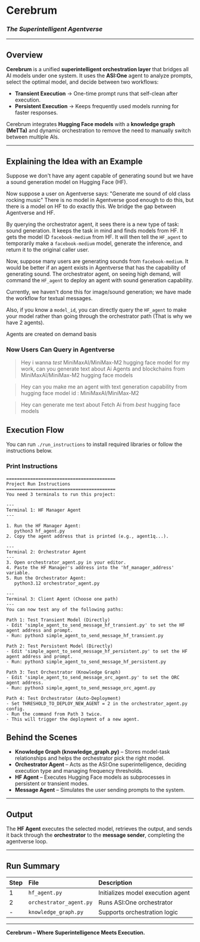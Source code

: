 # Cerebrum

### _The Superintelligent Agentverse_

---

## Overview

**Cerebrum** is a unified **superintelligent orchestration layer** that bridges all AI models under one system.
It uses the **ASI:One** agent to analyze prompts, select the optimal model, and decide between two workflows:

- **Transient Execution** → One-time prompt runs that self-clean after execution.
- **Persistent Execution** → Keeps frequently used models running for faster responses.

Cerebrum integrates **Hugging Face models** with a **knowledge graph (MeTTa)** and dynamic orchestration to remove the need to manually switch between multiple AIs.

---

## Explaining the Idea with an Example

Suppose we don't have any agent capable of generating sound but we have a sound generation model on Hugging Face (HF).

Now suppose a user on Agentverse says: "Generate me sound of old class rocking music"
There is no model in Agentverse good enough to do this, but there is a model on HF to do exactly this. We bridge the gap between Agentverse and HF.

By querying the orchestrator agent, it sees there is a new type of task: sound generation. It keeps the task in mind and finds models from HF. It gets the model ID `facebook-medium` from HF. It will then tell the `HF_agent` to temporarily make a `facebook-medium` model, generate the inference, and return it to the original caller user.

Now, suppose many users are generating sounds from `facebook-medium`. It would be better if an agent exists in Agentverse that has the capability of generating sound. The orchestrator agent, on seeing high demand, will command the `HF_agent` to deploy an agent with sound generation capability.

Currently, we haven't done this for image/sound generation; we have made the workflow for textual messages.

Also, if you know a `model_id`, you can directly query the `HF_agent` to make your model rather than going through the orchestrator path (That is why we have 2 agents).

Agents are created on demand basis

### Now Users Can Query in Agentverse

> Hey i wanna _test_ MiniMaxAI/MiniMax-M2 hugging face model for my work, can you generate text about Ai Agents and blockchains from MiniMaxAI/MiniMax-M2 hugging face models

> Hey can you make me an agent with text generation capability from hugging face model id : MiniMaxAI/MiniMax-M2

> Hey can generate me text about Fetch Ai from _best_ hugging face models

## Execution Flow

You can run `./run_instructions` to install required libraries or follow the instructions below.

### Print Instructions

```
=========================================
Project Run Instructions
=========================================
You need 3 terminals to run this project:

---
Terminal 1: HF Manager Agent
---

1. Run the HF Manager Agent:
   python3 hf_agent.py
2. Copy the agent address that is printed (e.g., agent1q...).

---
Terminal 2: Orchestrator Agent
---
3. Open orchestrator_agent.py in your editor.
4. Paste the HF Manager's address into the 'hf_manager_address' variable.
5. Run the Orchestrator Agent:
   python3.12 orchestrator_agent.py

---
Terminal 3: Client Agent (Choose one path)
---
You can now test any of the following paths:

Path 1: Test Transient Model (Directly)
- Edit 'simple_agent_to_send_message_hf_transient.py' to set the HF agent address and prompt.
- Run: python3 simple_agent_to_send_message_hf_transient.py

Path 2: Test Persistent Model (Directly)
- Edit 'simple_agent_to_send_message_hf_persistent.py' to set the HF agent address and prompt.
- Run: python3 simple_agent_to_send_message_hf_persistent.py

Path 3: Test Orchestrator (Knowledge Graph)
- Edit 'simple_agent_to_send_message_orc_agent.py' to set the ORC agent address.
- Run: python3 simple_agent_to_send_message_orc_agent.py

Path 4: Test Orchestrator (Auto-Deployment)
- Set THRESHOLD_TO_DEPLOY_NEW_AGENT = 2 in the orchestrator_agent.py config.
- Run the command from Path 3 twice.
- This will trigger the deployment of a new agent.
```

## Behind the Scenes

- **Knowledge Graph (knowledge_graph.py)** – Stores model-task relationships and helps the orchestrator pick the right model.
- **Orchestrator Agent** – Acts as the ASI:One superintelligence, deciding execution type and managing frequency thresholds.
- **HF Agent** – Executes Hugging Face models as subprocesses in persistent or transient modes.
- **Message Agent** – Simulates the user sending prompts to the system.

---

## Output

The **HF Agent** executes the selected model, retrieves the output, and sends it back through the **orchestrator** to the **message sender**, completing the agentverse loop.

---

## Run Summary

| Step | File                    | Description                       |
| :--- | :---------------------- | :-------------------------------- |
| 1    | `hf_agent.py`           | Initializes model execution agent |
| 2    | `orchestrator_agent.py` | Runs ASI:One orchestrator         |
| -    | `knowledge_graph.py`    | Supports orchestration logic      |

---

**Cerebrum – Where Superintelligence Meets Execution.**
